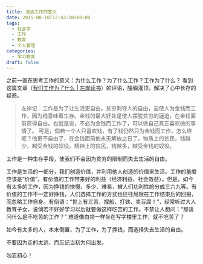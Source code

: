 ```yaml
---
title: 浅谈工作的意义
date: 2015-08-10T12:43:10+08:00
tags:
  - 社会学
  - 工作
  - 教育
  - 个人管理
categories:
  - 学习教育
draft: false
---
```

之前一直在思考工作的意义：为什么工作？为了什么工作？工作为了什么？
看到这篇文章（[我们工作为了什么 | 左岸读书](https://www.zreading.cn/archives/4909.html)）的评语，醍醐灌顶，解决了心中长存的疑惑。
> 左岸记：工作是为了让生活更自由。贫穷剥夺人的自由，迫使人为金钱而工作，因为钱意味着生存。金钱的最大好处是使人摆脱贫穷的逼迫，在金钱面前获得自由。也就是说，不必为金钱而工作了，可以做自己真正喜欢做的事情了。 可是，倘若一个人只喜欢钱，有了钱仍然只为金钱而工作，怎么样呢？他更不自由了，在金钱面前他永无解放之日了。物质上的贫民，钱越少，越受金钱的奴役。精神上的贫民，钱越多，越受金钱的奴役。

<!--more-->

工作是一种生存手段，使我们不会因为贫穷的限制而失去生活的自由。

工作是生活的一部分，我们创造价值，并利用他人创造的价值来生活。工作的量度应该是“价值”，有价值的工作带来好的利益（经济利益、社会效益）。但是，如今有太多的工作，因为挣钱的快慢、多少、难易，被人们功利性的分成三六九等。有价值的工作不一定好挣钱，人们选择工作的方式也往往局限在工作结束后的回报，而忽略工作自身。有俗语：“世上有三苦，撑船、打铁、卖豆腐！”，经常听过大人教育子女，说倘若不好好学习以后就要做这样吃苦的工作。不禁让人想问：“那请问什么是不吃苦的工作？” 难道像白领一样坐在写字楼里工作，就不吃苦了？

如今有太多的人，本末倒置，为了工作，为了挣钱，而选择失去生活的自由。

不要因为走的太远，而忘记当初为何出发。

勿忘初心！
